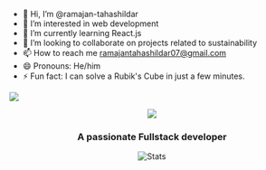 - 👋 Hi, I’m @ramajan-tahashildar
- 👀 I’m interested in web development 
- 🌱 I’m currently learning React.js
- 💞️ I’m looking to collaborate on projects related to sustainability
- 📫 How to reach me ramajantahashildar07@gmail.com
- 😄 Pronouns: He/him
- ⚡ Fun fact: I can solve a Rubik's Cube in just a few minutes.

![](https://komarev.com/ghpvc/?username=ramajan-tahashildar&colour=ff69b4)

<p align="center">
  <a href="https://github.com/ramajan-tahashildar">
    <img src="https://readme-typing-svg.herokuapp.com/?lines=Hi%20%F0%9F%91%8B%2C%20Shivam%20Javiya%20👨‍💻&font=Arial%3Abold&center=true&width=650&height=120&color=87CEEB&vCenter=true&size=45">
  </a>
</p>
<h3 align="center">A passionate Fullstack developer</h3>
<p align="center">
    <img src="https://github-readme-stats.vercel.app/api?username=ramajan-tahashildar&count_private=true&show_icons=true&theme=radical" alt="Stats"/> 
</p>


<!---
ramajan-tahashildar/ramajan-tahashildar is a ✨ special ✨ repository because its `README.md` (this file) appears on your GitHub profile.
You can click the Preview link to take a look at your changes.
--->
